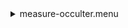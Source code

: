 <details><summary>measure-occulter.menu</summary><blockquote><pre><details><summary>measure-occulter.cbk</summary><blockquote><pre><details><summary>ND_IN.rcp</summary><blockquote><pre>$${\color{red}  nd in
}$$
The above code block covers:0.00 minutes of camera integration + hardware moves and overhead</pre></blockquote></details><details><summary>Exposure_80.rcp</summary><blockquote><pre>$${\color{red}  exposure 80
}$$
The above code block covers:0.00 minutes of camera integration + hardware moves and overhead</pre></blockquote></details><details><summary>dark_01wave_1beam_16sums_16rep_BOTH.rcp</summary><blockquote><pre>$${\color{red}  shut	in
}$$
$${\color{red}  for 16
}$$
$${\color{red}  data	rcam	both	656.28	16
}$$
$${\color{red}  data	rcam	both	656.28	16
}$$
$${\color{red}  endfor
}$$
The above code block covers:0.18 minutes of camera integration + hardware moves and overhead</pre></blockquote></details><details><summary>setupNDShutterOut.rcp</summary><blockquote><pre>$${\color{red}  shut	out
}$$
The above code block covers:0.00 minutes of camera integration + hardware moves and overhead</pre></blockquote></details><details><summary>530_FW.rcp</summary><blockquote><pre>$${\color{red}  prefilterrange 530
}$$
The above code block covers:0.00 minutes of camera integration + hardware moves and overhead</pre></blockquote></details><details><summary>530_01wave_2beam_16sums_16rep_BOTH.rcp</summary><blockquote><pre>$${\color{red}  data	rcam	both	530.30	16
}$$
$${\color{red}  data	tcam	both	530.30	16
}$$
$${\color{red}  data	rcam	both	530.30	16
}$$
$${\color{red}  data	tcam	both	530.30	16
}$$
$${\color{red}  data	rcam	both	530.30	16
}$$
$${\color{red}  data	tcam	both	530.30	16
}$$
$${\color{red}  data	rcam	both	530.30	16
}$$
$${\color{red}  data	tcam	both	530.30	16
}$$
$${\color{red}  data	rcam	both	530.30	16
}$$
$${\color{red}  data	tcam	both	530.30	16
}$$
$${\color{red}  data	rcam	both	530.30	16
}$$
$${\color{red}  data	tcam	both	530.30	16
}$$
$${\color{red}  data	rcam	both	530.30	16
}$$
$${\color{red}  data	tcam	both	530.30	16
}$$
$${\color{red}  data	rcam	both	530.30	16
}$$
$${\color{red}  data	tcam	both	530.30	16
}$$
$${\color{red}  data	rcam	both	530.30	16
}$$
$${\color{red}  data	tcam	both	530.30	16
}$$
$${\color{red}  data	rcam	both	530.30	16
}$$
$${\color{red}  data	tcam	both	530.30	16
}$$
$${\color{red}  data	rcam	both	530.30	16
}$$
$${\color{red}  data	tcam	both	530.30	16
}$$
$${\color{red}  data	rcam	both	530.30	16
}$$
$${\color{red}  data	tcam	both	530.30	16
}$$
$${\color{red}  data	rcam	both	530.30	16
}$$
$${\color{red}  data	tcam	both	530.30	16
}$$
$${\color{red}  data	rcam	both	530.30	16
}$$
$${\color{red}  data	tcam	both	530.30	16
}$$
$${\color{red}  data	rcam	both	530.30	16
}$$
$${\color{red}  data	tcam	both	530.30	16
}$$
$${\color{red}  data	rcam	both	530.30	16
}$$
$${\color{red}  data	tcam	both	530.30	16
}$$
The above code block covers:2.89 minutes of camera integration + hardware moves and overhead</pre></blockquote></details><details><summary>637_FW.rcp</summary><blockquote><pre>$${\color{red}  prefilterrange 637
}$$
The above code block covers:0.00 minutes of camera integration + hardware moves and overhead</pre></blockquote></details><details><summary>637_01wave_2beam_16sums_16rep_BOTH.rcp</summary><blockquote><pre>$${\color{red}  data	rcam	both	637.40	16
}$$
$${\color{red}  data	tcam	both	637.40	16
}$$
$${\color{red}  data	rcam	both	637.40	16
}$$
$${\color{red}  data	tcam	both	637.40	16
}$$
$${\color{red}  data	rcam	both	637.40	16
}$$
$${\color{red}  data	tcam	both	637.40	16
}$$
$${\color{red}  data	rcam	both	637.40	16
}$$
$${\color{red}  data	tcam	both	637.40	16
}$$
$${\color{red}  data	rcam	both	637.40	16
}$$
$${\color{red}  data	tcam	both	637.40	16
}$$
$${\color{red}  data	rcam	both	637.40	16
}$$
$${\color{red}  data	tcam	both	637.40	16
}$$
$${\color{red}  data	rcam	both	637.40	16
}$$
$${\color{red}  data	tcam	both	637.40	16
}$$
$${\color{red}  data	rcam	both	637.40	16
}$$
$${\color{red}  data	tcam	both	637.40	16
}$$
$${\color{red}  data	rcam	both	637.40	16
}$$
$${\color{red}  data	tcam	both	637.40	16
}$$
$${\color{red}  data	rcam	both	637.40	16
}$$
$${\color{red}  data	tcam	both	637.40	16
}$$
$${\color{red}  data	rcam	both	637.40	16
}$$
$${\color{red}  data	tcam	both	637.40	16
}$$
$${\color{red}  data	rcam	both	637.40	16
}$$
$${\color{red}  data	tcam	both	637.40	16
}$$
$${\color{red}  data	rcam	both	637.40	16
}$$
$${\color{red}  data	tcam	both	637.40	16
}$$
$${\color{red}  data	rcam	both	637.40	16
}$$
$${\color{red}  data	tcam	both	637.40	16
}$$
$${\color{red}  data	rcam	both	637.40	16
}$$
$${\color{red}  data	tcam	both	637.40	16
}$$
$${\color{red}  data	rcam	both	637.40	16
}$$
$${\color{red}  data	tcam	both	637.40	16
}$$
The above code block covers:2.89 minutes of camera integration + hardware moves and overhead</pre></blockquote></details><details><summary>656_FW.rcp</summary><blockquote><pre>$${\color{red}  prefilterrange 656
}$$
The above code block covers:0.00 minutes of camera integration + hardware moves and overhead</pre></blockquote></details><details><summary>656_01wave_2beam_16sums_16rep_BOTH.rcp</summary><blockquote><pre>$${\color{red}  data	rcam	both	656.28	16
}$$
$${\color{red}  data	tcam	both	656.28	16
}$$
$${\color{red}  data	rcam	both	656.28	16
}$$
$${\color{red}  data	tcam	both	656.28	16
}$$
$${\color{red}  data	rcam	both	656.28	16
}$$
$${\color{red}  data	tcam	both	656.28	16
}$$
$${\color{red}  data	rcam	both	656.28	16
}$$
$${\color{red}  data	tcam	both	656.28	16
}$$
$${\color{red}  data	rcam	both	656.28	16
}$$
$${\color{red}  data	tcam	both	656.28	16
}$$
$${\color{red}  data	rcam	both	656.28	16
}$$
$${\color{red}  data	tcam	both	656.28	16
}$$
$${\color{red}  data	rcam	both	656.28	16
}$$
$${\color{red}  data	tcam	both	656.28	16
}$$
$${\color{red}  data	rcam	both	656.28	16
}$$
$${\color{red}  data	tcam	both	656.28	16
}$$
$${\color{red}  data	rcam	both	656.28	16
}$$
$${\color{red}  data	tcam	both	656.28	16
}$$
$${\color{red}  data	rcam	both	656.28	16
}$$
$${\color{red}  data	tcam	both	656.28	16
}$$
$${\color{red}  data	rcam	both	656.28	16
}$$
$${\color{red}  data	tcam	both	656.28	16
}$$
$${\color{red}  data	rcam	both	656.28	16
}$$
$${\color{red}  data	tcam	both	656.28	16
}$$
$${\color{red}  data	rcam	both	656.28	16
}$$
$${\color{red}  data	tcam	both	656.28	16
}$$
$${\color{red}  data	rcam	both	656.28	16
}$$
$${\color{red}  data	tcam	both	656.28	16
}$$
$${\color{red}  data	rcam	both	656.28	16
}$$
$${\color{red}  data	tcam	both	656.28	16
}$$
$${\color{red}  data	rcam	both	656.28	16
}$$
$${\color{red}  data	tcam	both	656.28	16
}$$
The above code block covers:2.89 minutes of camera integration + hardware moves and overhead</pre></blockquote></details><details><summary>706_FW.rcp</summary><blockquote><pre>$${\color{red}  prefilterrange 706
}$$
The above code block covers:0.00 minutes of camera integration + hardware moves and overhead</pre></blockquote></details><details><summary>706_01wave_2beam_16sums_16rep_BOTH.rcp</summary><blockquote><pre>$${\color{red}  data	rcam	both	706.20	16
}$$
$${\color{red}  data	tcam	both	706.20	16
}$$
$${\color{red}  data	rcam	both	706.20	16
}$$
$${\color{red}  data	tcam	both	706.20	16
}$$
$${\color{red}  data	rcam	both	706.20	16
}$$
$${\color{red}  data	tcam	both	706.20	16
}$$
$${\color{red}  data	rcam	both	706.20	16
}$$
$${\color{red}  data	tcam	both	706.20	16
}$$
$${\color{red}  data	rcam	both	706.20	16
}$$
$${\color{red}  data	tcam	both	706.20	16
}$$
$${\color{red}  data	rcam	both	706.20	16
}$$
$${\color{red}  data	tcam	both	706.20	16
}$$
$${\color{red}  data	rcam	both	706.20	16
}$$
$${\color{red}  data	tcam	both	706.20	16
}$$
$${\color{red}  data	rcam	both	706.20	16
}$$
$${\color{red}  data	tcam	both	706.20	16
}$$
$${\color{red}  data	rcam	both	706.20	16
}$$
$${\color{red}  data	tcam	both	706.20	16
}$$
$${\color{red}  data	rcam	both	706.20	16
}$$
$${\color{red}  data	tcam	both	706.20	16
}$$
$${\color{red}  data	rcam	both	706.20	16
}$$
$${\color{red}  data	tcam	both	706.20	16
}$$
$${\color{red}  data	rcam	both	706.20	16
}$$
$${\color{red}  data	tcam	both	706.20	16
}$$
$${\color{red}  data	rcam	both	706.20	16
}$$
$${\color{red}  data	tcam	both	706.20	16
}$$
$${\color{red}  data	rcam	both	706.20	16
}$$
$${\color{red}  data	tcam	both	706.20	16
}$$
$${\color{red}  data	rcam	both	706.20	16
}$$
$${\color{red}  data	tcam	both	706.20	16
}$$
$${\color{red}  data	rcam	both	706.20	16
}$$
$${\color{red}  data	tcam	both	706.20	16
}$$
The above code block covers:2.89 minutes of camera integration + hardware moves and overhead</pre></blockquote></details><details><summary>789_FW.rcp</summary><blockquote><pre>$${\color{red}  prefilterrange 789
}$$
The above code block covers:0.00 minutes of camera integration + hardware moves and overhead</pre></blockquote></details><details><summary>789_01wave_2beam_16sums_16rep_BOTH.rcp</summary><blockquote><pre>$${\color{red}  data	rcam	both	789.40	16
}$$
$${\color{red}  data	tcam	both	789.40	16
}$$
$${\color{red}  data	rcam	both	789.40	16
}$$
$${\color{red}  data	tcam	both	789.40	16
}$$
$${\color{red}  data	rcam	both	789.40	16
}$$
$${\color{red}  data	tcam	both	789.40	16
}$$
$${\color{red}  data	rcam	both	789.40	16
}$$
$${\color{red}  data	tcam	both	789.40	16
}$$
$${\color{red}  data	rcam	both	789.40	16
}$$
$${\color{red}  data	tcam	both	789.40	16
}$$
$${\color{red}  data	rcam	both	789.40	16
}$$
$${\color{red}  data	tcam	both	789.40	16
}$$
$${\color{red}  data	rcam	both	789.40	16
}$$
$${\color{red}  data	tcam	both	789.40	16
}$$
$${\color{red}  data	rcam	both	789.40	16
}$$
$${\color{red}  data	tcam	both	789.40	16
}$$
$${\color{red}  data	rcam	both	789.40	16
}$$
$${\color{red}  data	tcam	both	789.40	16
}$$
$${\color{red}  data	rcam	both	789.40	16
}$$
$${\color{red}  data	tcam	both	789.40	16
}$$
$${\color{red}  data	rcam	both	789.40	16
}$$
$${\color{red}  data	tcam	both	789.40	16
}$$
$${\color{red}  data	rcam	both	789.40	16
}$$
$${\color{red}  data	tcam	both	789.40	16
}$$
$${\color{red}  data	rcam	both	789.40	16
}$$
$${\color{red}  data	tcam	both	789.40	16
}$$
$${\color{red}  data	rcam	both	789.40	16
}$$
$${\color{red}  data	tcam	both	789.40	16
}$$
$${\color{red}  data	rcam	both	789.40	16
}$$
$${\color{red}  data	tcam	both	789.40	16
}$$
$${\color{red}  data	rcam	both	789.40	16
}$$
$${\color{red}  data	tcam	both	789.40	16
}$$
The above code block covers:2.89 minutes of camera integration + hardware moves and overhead</pre></blockquote></details><details><summary>1074_FW.rcp</summary><blockquote><pre>$${\color{red}  prefilterrange 1074
}$$
The above code block covers:0.00 minutes of camera integration + hardware moves and overhead</pre></blockquote></details><details><summary>1074_01wave_2beam_16sums_16rep_BOTH.rcp</summary><blockquote><pre>$${\color{red}  data	rcam	both	1074.70	16
}$$
$${\color{red}  data	tcam	both	1074.70	16
}$$
$${\color{red}  data	rcam	both	1074.70	16
}$$
$${\color{red}  data	tcam	both	1074.70	16
}$$
$${\color{red}  data	rcam	both	1074.70	16
}$$
$${\color{red}  data	tcam	both	1074.70	16
}$$
$${\color{red}  data	rcam	both	1074.70	16
}$$
$${\color{red}  data	tcam	both	1074.70	16
}$$
$${\color{red}  data	rcam	both	1074.70	16
}$$
$${\color{red}  data	tcam	both	1074.70	16
}$$
$${\color{red}  data	rcam	both	1074.70	16
}$$
$${\color{red}  data	tcam	both	1074.70	16
}$$
$${\color{red}  data	rcam	both	1074.70	16
}$$
$${\color{red}  data	tcam	both	1074.70	16
}$$
$${\color{red}  data	rcam	both	1074.70	16
}$$
$${\color{red}  data	tcam	both	1074.70	16
}$$
$${\color{red}  data	rcam	both	1074.70	16
}$$
$${\color{red}  data	tcam	both	1074.70	16
}$$
$${\color{red}  data	rcam	both	1074.70	16
}$$
$${\color{red}  data	tcam	both	1074.70	16
}$$
$${\color{red}  data	rcam	both	1074.70	16
}$$
$${\color{red}  data	tcam	both	1074.70	16
}$$
$${\color{red}  data	rcam	both	1074.70	16
}$$
$${\color{red}  data	tcam	both	1074.70	16
}$$
$${\color{red}  data	rcam	both	1074.70	16
}$$
$${\color{red}  data	tcam	both	1074.70	16
}$$
$${\color{red}  data	rcam	both	1074.70	16
}$$
$${\color{red}  data	tcam	both	1074.70	16
}$$
$${\color{red}  data	rcam	both	1074.70	16
}$$
$${\color{red}  data	tcam	both	1074.70	16
}$$
$${\color{red}  data	rcam	both	1074.70	16
}$$
$${\color{red}  data	tcam	both	1074.70	16
}$$
The above code block covers:2.89 minutes of camera integration + hardware moves and overhead</pre></blockquote></details><details><summary>1079_FW.rcp</summary><blockquote><pre>$${\color{red}  prefilterrange 1079
}$$
The above code block covers:0.00 minutes of camera integration + hardware moves and overhead</pre></blockquote></details><details><summary>1079_01wave_2beam_16sums_16rep_BOTH.rcp</summary><blockquote><pre>$${\color{red}  data	rcam	both	1079.80	16
}$$
$${\color{red}  data	tcam	both	1079.80	16
}$$
$${\color{red}  data	rcam	both	1079.80	16
}$$
$${\color{red}  data	tcam	both	1079.80	16
}$$
$${\color{red}  data	rcam	both	1079.80	16
}$$
$${\color{red}  data	tcam	both	1079.80	16
}$$
$${\color{red}  data	rcam	both	1079.80	16
}$$
$${\color{red}  data	tcam	both	1079.80	16
}$$
$${\color{red}  data	rcam	both	1079.80	16
}$$
$${\color{red}  data	tcam	both	1079.80	16
}$$
$${\color{red}  data	rcam	both	1079.80	16
}$$
$${\color{red}  data	tcam	both	1079.80	16
}$$
$${\color{red}  data	rcam	both	1079.80	16
}$$
$${\color{red}  data	tcam	both	1079.80	16
}$$
$${\color{red}  data	rcam	both	1079.80	16
}$$
$${\color{red}  data	tcam	both	1079.80	16
}$$
$${\color{red}  data	rcam	both	1079.80	16
}$$
$${\color{red}  data	tcam	both	1079.80	16
}$$
$${\color{red}  data	rcam	both	1079.80	16
}$$
$${\color{red}  data	tcam	both	1079.80	16
}$$
$${\color{red}  data	rcam	both	1079.80	16
}$$
$${\color{red}  data	tcam	both	1079.80	16
}$$
$${\color{red}  data	rcam	both	1079.80	16
}$$
$${\color{red}  data	tcam	both	1079.80	16
}$$
$${\color{red}  data	rcam	both	1079.80	16
}$$
$${\color{red}  data	tcam	both	1079.80	16
}$$
$${\color{red}  data	rcam	both	1079.80	16
}$$
$${\color{red}  data	tcam	both	1079.80	16
}$$
$${\color{red}  data	rcam	both	1079.80	16
}$$
$${\color{red}  data	tcam	both	1079.80	16
}$$
$${\color{red}  data	rcam	both	1079.80	16
}$$
$${\color{red}  data	tcam	both	1079.80	16
}$$
The above code block covers:2.89 minutes of camera integration + hardware moves and overhead</pre></blockquote></details><details><summary>1083_FW.rcp</summary><blockquote><pre>$${\color{red}  prefilterrange 1083
}$$
The above code block covers:0.00 minutes of camera integration + hardware moves and overhead</pre></blockquote></details><details><summary>1083_01wave_2beam_16sums_16rep_BOTH.rcp</summary><blockquote><pre>$${\color{red}  data	rcam	both	1083.00	16
}$$
$${\color{red}  data	tcam	both	1083.00	16
}$$
$${\color{red}  data	rcam	both	1083.00	16
}$$
$${\color{red}  data	tcam	both	1083.00	16
}$$
$${\color{red}  data	rcam	both	1083.00	16
}$$
$${\color{red}  data	tcam	both	1083.00	16
}$$
$${\color{red}  data	rcam	both	1083.00	16
}$$
$${\color{red}  data	tcam	both	1083.00	16
}$$
$${\color{red}  data	rcam	both	1083.00	16
}$$
$${\color{red}  data	tcam	both	1083.00	16
}$$
$${\color{red}  data	rcam	both	1083.00	16
}$$
$${\color{red}  data	tcam	both	1083.00	16
}$$
$${\color{red}  data	rcam	both	1083.00	16
}$$
$${\color{red}  data	tcam	both	1083.00	16
}$$
$${\color{red}  data	rcam	both	1083.00	16
}$$
$${\color{red}  data	tcam	both	1083.00	16
}$$
$${\color{red}  data	rcam	both	1083.00	16
}$$
$${\color{red}  data	tcam	both	1083.00	16
}$$
$${\color{red}  data	rcam	both	1083.00	16
}$$
$${\color{red}  data	tcam	both	1083.00	16
}$$
$${\color{red}  data	rcam	both	1083.00	16
}$$
$${\color{red}  data	tcam	both	1083.00	16
}$$
$${\color{red}  data	rcam	both	1083.00	16
}$$
$${\color{red}  data	tcam	both	1083.00	16
}$$
$${\color{red}  data	rcam	both	1083.00	16
}$$
$${\color{red}  data	tcam	both	1083.00	16
}$$
$${\color{red}  data	rcam	both	1083.00	16
}$$
$${\color{red}  data	tcam	both	1083.00	16
}$$
$${\color{red}  data	rcam	both	1083.00	16
}$$
$${\color{red}  data	tcam	both	1083.00	16
}$$
$${\color{red}  data	rcam	both	1083.00	16
}$$
$${\color{red}  data	tcam	both	1083.00	16
}$$
The above code block covers:2.89 minutes of camera integration + hardware moves and overhead</pre></blockquote></details><details><summary>ND_OUT.rcp</summary><blockquote><pre>$${\color{red}  nd out
}$$
The above code block covers:0.00 minutes of camera integration + hardware moves and overhead</pre></blockquote></details>The above code block covers:23.31 minutes of camera integration + hardware moves and overhead</pre></blockquote></details></pre></blockquote></details>